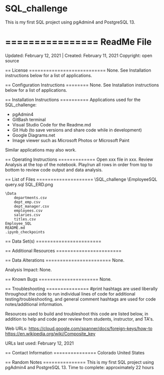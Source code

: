 # SQL_challenge
This is my first SQL project using pgAdmin4 and PostgreSQL 13.

================
ReadMe File
================

Updated: February 12, 2021 | Created: February 11, 2021
Copyright: open source

== License ===========================
None. See Installation instructions below for a list of applications.


== Configuration Instructions ========
None. See Installation instructions below for a list of applications.


== Installation Instructions ==========
Applications used for the SQL_challenge:
- pgAdmin4
- GitBash terminal
- Visual Studio Code for the Readme.md
- Git Hub (to save versions and share code while in development)
- Google Diagrams.net
- Image viewer such as Microsoft Photos or Microsoft Paint


Similar applications may also work.


== Operating Instructions =============
Open xxx file in xxx.
Review Analysis at the top of the notebook.
Play/run all rows in order from top to bottom to review code output and data analysis.



== List of Files ====================
\SQL_challenge
    \EmployeeSQL
        query.sql
        SQL_ERD.png

    \Data
        departments.csv
        dept_emp.csv
        dept_manager.csv
        employees.csv
        salaries.csv
        titles.csv
    Employee_SQL
    README.md
    .ipynb_checkpoints

== Data Set(s) =======================



== Additional Resources =======================







== Data Alterations =======================
None.

Analysis Impact: None.


== Known Bugs =====================
None.


== Troubleshooting ===============
#print hashtags are used liberally throughout the code to run individual lines of code for additional testing/troubleshooting, and general comment hashtags are used for code notes/additional information.




Resources used to build and troubleshoot this code are listed below, in addition to help and code peer review from students, instructor, and TA's.


Web URLs:
https://cloud.google.com/spanner/docs/foreign-keys/how-to
https://en.wikipedia.org/wiki/Composite_key



URLs last used: February 12, 2021



== Contact Information ===============
Colorado   United States



== Random Notes ===============
This is my first SQL project using pgAdmin4 and PostgreSQL 13.
Time to complete: approximately 22 hours
